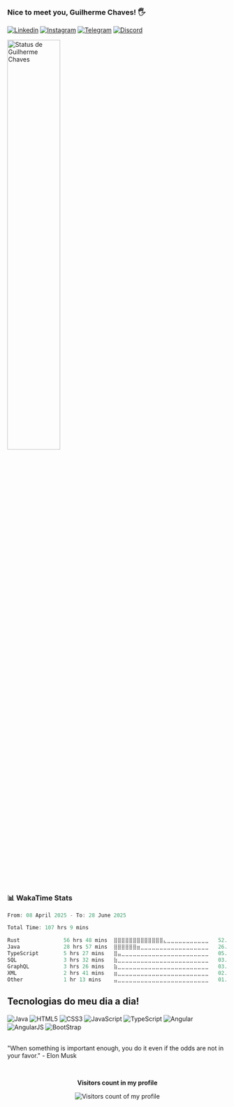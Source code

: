 ### Nice to meet you, Guilherme Chaves! 🖐️

[![Linkedin](https://img.shields.io/badge/LinkedIn-0077B5?style=for-the-badge&logo=linkedin&logoColor=white)](https://www.linkedin.com/in/guilherme-chaves-b2a691225/)
[![Instagram](https://img.shields.io/badge/Instagram-E4405F?style=for-the-badge&logo=instagram&logoColor=white)](https://instagram.com/gs_chaves01?igshid=MzNlNGNkZWQ4Mg==)
[![Telegram](https://img.shields.io/badge/Telegram-2CA5E0?style=for-the-badge&logo=telegram&logoColor=white)](https://t.me/Guilherme_Chaves01)
[![Discord](https://img.shields.io/badge/Discord-7289DA?style=for-the-badge&logo=discord&logoColor=white)](https://discord.com/users/gschaves)

<div>
    <img width="49%" src="https://github-readme-stats.vercel.app/api?username=GS-Chaves&show_icons=true&theme=tokyonight" alt="Status de Guilherme Chaves"/>
</div><br/>

### 📊 WakaTime Stats

<!--START_SECTION:waka-->

```scala
From: 08 April 2025 - To: 28 June 2025

Total Time: 107 hrs 9 mins

Rust              56 hrs 48 mins  ⣿⣿⣿⣿⣿⣿⣿⣿⣿⣿⣿⣿⣿⣄⣀⣀⣀⣀⣀⣀⣀⣀⣀⣀⣀   52.42 %
Java              28 hrs 57 mins  ⣿⣿⣿⣿⣿⣿⣶⣀⣀⣀⣀⣀⣀⣀⣀⣀⣀⣀⣀⣀⣀⣀⣀⣀⣀   26.72 %
TypeScript        5 hrs 27 mins   ⣿⣤⣀⣀⣀⣀⣀⣀⣀⣀⣀⣀⣀⣀⣀⣀⣀⣀⣀⣀⣀⣀⣀⣀⣀   05.03 %
SQL               3 hrs 32 mins   ⣷⣀⣀⣀⣀⣀⣀⣀⣀⣀⣀⣀⣀⣀⣀⣀⣀⣀⣀⣀⣀⣀⣀⣀⣀   03.26 %
GraphQL           3 hrs 26 mins   ⣷⣀⣀⣀⣀⣀⣀⣀⣀⣀⣀⣀⣀⣀⣀⣀⣀⣀⣀⣀⣀⣀⣀⣀⣀   03.17 %
XML               2 hrs 41 mins   ⣶⣀⣀⣀⣀⣀⣀⣀⣀⣀⣀⣀⣀⣀⣀⣀⣀⣀⣀⣀⣀⣀⣀⣀⣀   02.48 %
Other             1 hr 13 mins    ⣤⣀⣀⣀⣀⣀⣀⣀⣀⣀⣀⣀⣀⣀⣀⣀⣀⣀⣀⣀⣀⣀⣀⣀⣀   01.13 %
```

<!--END_SECTION:waka-->


## Tecnologias do meu dia a dia!

<div style="display: inline_block">
    <img align="center" alt="Java" src="https://img.shields.io/badge/Java-ED8B00?style=for-the-badge&logo=openjdk&logoColor=white">
    <img align="center" alt="HTML5" src="https://img.shields.io/badge/HTML5-E34F26?style=for-the-badge&logo=html5&logoColor=white">
    <img align="center" alt="CSS3" src="https://img.shields.io/badge/CSS3-1572B6?style=for-the-badge&logo=css3&logoColor=white">
    <img align="center" alt="JavaScript" src="https://img.shields.io/badge/JavaScript-F7DF1E?style=for-the-badge&logo=javascript&logoColor=white">
    <img align="center" alt="TypeScript" src="https://img.shields.io/badge/TypeScript-007ACC?style=for-the-badge&logo=typescript&logoColor=white">
    <img align="center" alt="Angular" src="https://img.shields.io/badge/Angular-DD0031?style=for-the-badge&logo=angular&logoColor=white">
    <img align="center" alt="AngularJS" src="https://img.shields.io/badge/AngularJS-E23237?style=for-the-badge&logo=angularjs&logoColor=white">
    <img align="center" alt="BootStrap" src="https://img.shields.io/badge/Bootstrap-563D7C?style=for-the-badge&logo=bootstrap&logoColor=white">
</div><br/>

"When something is important enough, you do it even if the odds are not in your favor." - Elon Musk

<div align="center">
    <br>
    <p 
        align="center">
        <b> Visitors count in my profile </b>
    </p>  
    <p 
        align="center">
        <img 
            align="center" 
            src="https://profile-counter.glitch.me/{GuiChavesDeveloper}/count.svg" 
            alt="Visitors count of my profile"
        />
    </p> 
<br>
</div>
